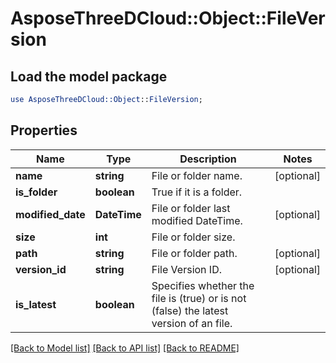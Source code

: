 # AsposeThreeDCloud::Object::FileVersion

## Load the model package
```perl
use AsposeThreeDCloud::Object::FileVersion;
```

## Properties
Name | Type | Description | Notes
------------ | ------------- | ------------- | -------------
**name** | **string** | File or folder name. | [optional] 
**is_folder** | **boolean** | True if it is a folder. | 
**modified_date** | **DateTime** | File or folder last modified DateTime. | [optional] 
**size** | **int** | File or folder size. | 
**path** | **string** | File or folder path. | [optional] 
**version_id** | **string** | File Version ID. | [optional] 
**is_latest** | **boolean** | Specifies whether the file is (true) or is not (false) the latest version of an file. | 

[[Back to Model list]](../README.md#documentation-for-models) [[Back to API list]](../README.md#documentation-for-api-endpoints) [[Back to README]](../README.md)


